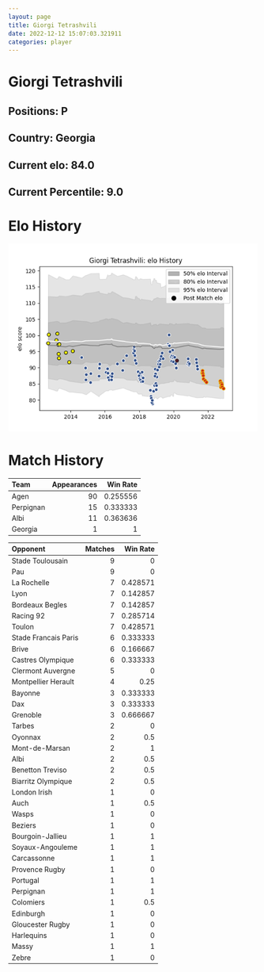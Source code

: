 ```yaml
---  
layout: page  
title: Giorgi Tetrashvili  
date: 2022-12-12 15:07:03.321911  
categories: player  
---
```

# Giorgi Tetrashvili

## Positions: P

## Country: Georgia

## Current elo: 84.0

## Current Percentile: 9.0

# Elo History


![elo history](history_GiorgiTetrashvili.png)
# Match History


| Team      |   Appearances |   Win Rate |
|:----------|--------------:|-----------:|
| Agen      |            90 |   0.255556 |
| Perpignan |            15 |   0.333333 |
| Albi      |            11 |   0.363636 |
| Georgia   |             1 |   1        |

| Opponent             |   Matches |   Win Rate |
|:---------------------|----------:|-----------:|
| Stade Toulousain     |         9 |   0        |
| Pau                  |         9 |   0        |
| La Rochelle          |         7 |   0.428571 |
| Lyon                 |         7 |   0.142857 |
| Bordeaux Begles      |         7 |   0.142857 |
| Racing 92            |         7 |   0.285714 |
| Toulon               |         7 |   0.428571 |
| Stade Francais Paris |         6 |   0.333333 |
| Brive                |         6 |   0.166667 |
| Castres Olympique    |         6 |   0.333333 |
| Clermont Auvergne    |         5 |   0        |
| Montpellier Herault  |         4 |   0.25     |
| Bayonne              |         3 |   0.333333 |
| Dax                  |         3 |   0.333333 |
| Grenoble             |         3 |   0.666667 |
| Tarbes               |         2 |   0        |
| Oyonnax              |         2 |   0.5      |
| Mont-de-Marsan       |         2 |   1        |
| Albi                 |         2 |   0.5      |
| Benetton Treviso     |         2 |   0.5      |
| Biarritz Olympique   |         2 |   0.5      |
| London Irish         |         1 |   0        |
| Auch                 |         1 |   0.5      |
| Wasps                |         1 |   0        |
| Beziers              |         1 |   0        |
| Bourgoin-Jallieu     |         1 |   1        |
| Soyaux-Angouleme     |         1 |   1        |
| Carcassonne          |         1 |   1        |
| Provence Rugby       |         1 |   0        |
| Portugal             |         1 |   1        |
| Perpignan            |         1 |   1        |
| Colomiers            |         1 |   0.5      |
| Edinburgh            |         1 |   0        |
| Gloucester Rugby     |         1 |   0        |
| Harlequins           |         1 |   0        |
| Massy                |         1 |   1        |
| Zebre                |         1 |   0        |